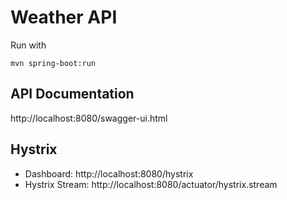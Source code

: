 Weather API
===

Run with

```
mvn spring-boot:run
```

## API Documentation

http://localhost:8080/swagger-ui.html

## Hystrix
 * Dashboard: http://localhost:8080/hystrix
 * Hystrix Stream: http://localhost:8080/actuator/hystrix.stream
